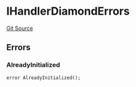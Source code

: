 # IHandlerDiamondErrors
[Git Source](https://github.com/thrackle-io/aquifi-rules-v1/blob/f3f89426d30f93406f5ff447f7284dbf958844b4/src/common/IErrors.sol)


## Errors
### AlreadyInitialized

```solidity
error AlreadyInitialized();
```


